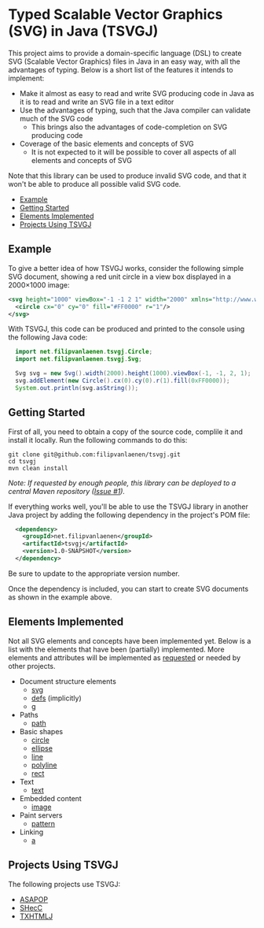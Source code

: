 # Typed Scalable Vector Graphics (SVG) in Java (TSVGJ)

This project aims to provide a domain-specific language (DSL) to create SVG (Scalable Vector Graphics) files in Java in
an easy way, with all the advantages of typing. Below is a short list of the features it intends to implement:

* Make it almost as easy to read and write SVG producing code in Java as it is to read and write an SVG file in a text
  editor
* Use the advantages of typing, such that the Java compiler can validate much of the SVG code
  * This brings also the advantages of code-completion on SVG producing code
* Coverage of the basic elements and concepts of SVG
  * It is not expected to it will be possible to cover all aspects of all elements and concepts of SVG

Note that this library can be used to produce invalid SVG code, and that it won't be able to produce all possible
valid SVG code.

* [Example](#example)
* [Getting Started](#getting-started)
* [Elements Implemented](#elements-implemented)
* [Projects Using TSVGJ](#projects-using-tsvgj)

## Example

To give a better idea of how TSVGJ works, consider the following simple SVG document, showing a red unit circle in a
view box displayed in a 2000×1000 image:

```svg
<svg height="1000" viewBox="-1 -1 2 1" width="2000" xmlns="http://www.w3.org/2000/svg">
  <circle cx="0" cy="0" fill="#FF0000" r="1"/>
</svg>
```

With TSVGJ, this code can be produced and printed to the console using the following Java code:

```java
  import net.filipvanlaenen.tsvgj.Circle;
  import net.filipvanlaenen.tsvgj.Svg;

  Svg svg = new Svg().width(2000).height(1000).viewBox(-1, -1, 2, 1);
  svg.addElement(new Circle().cx(0).cy(0).r(1).fill(0xFF0000));
  System.out.println(svg.asString());
```

## Getting Started

First of all, you need to obtain a copy of the source code, complile it and install it locally. Run the following
commands to do this:

```
git clone git@github.com:filipvanlaenen/tsvgj.git
cd tsvgj
mvn clean install
```

*Note: If requested by enough people, this library can be deployed to a central Maven repository
([Issue #1](https://github.com/filipvanlaenen/tsvgj/issues/1)).*

If everything works well, you'll be able to use the TSVGJ library in another Java project by adding the following
dependency in the project's POM file:

```xml
  <dependency>
    <groupId>net.filipvanlaenen</groupId>
    <artifactId>tsvgj</artifactId>
    <version>1.0-SNAPSHOT</version>
  </dependency>
```

Be sure to update to the appropriate version number.

Once the dependency is included, you can start to create SVG documents as shown in the example above.

## Elements Implemented

Not all SVG elements and concepts have been implemented yet. Below is a list with the elements that have been
(partially) implemented. More elements and attributes will be implemented as
[requested](https://github.com/filipvanlaenen/tsvgj/issues) or needed by other projects.

* Document structure elements
  * [svg](https://www.w3.org/TR/SVG/struct.html#SVGElement)
  * [defs](https://www.w3.org/TR/SVG/struct.html#DefsElement) (implicitly)
  * [g](https://www.w3.org/TR/SVG/struct.html#GElement)
* Paths
  * [path](https://www.w3.org/TR/SVG/paths.html#PathElement)
* Basic shapes
  * [circle](https://www.w3.org/TR/SVG/shapes.html#CircleElement)
  * [ellipse](https://www.w3.org/TR/SVG/shapes.html#EllipseElement)
  * [line](https://www.w3.org/TR/SVG/shapes.html#LineElement)
  * [polyline](https://www.w3.org/TR/SVG/shapes.html#PolylineElement)
  * [rect](https://www.w3.org/TR/SVG/shapes.html#RectElement)
* Text
  * [text](https://www.w3.org/TR/SVG/text.html#TextElement)
* Embedded content
  * [image](https://www.w3.org/TR/SVG/embedded.html#ImageElement)
* Paint servers
  * [pattern](https://www.w3.org/TR/SVG/pservers.html#Patterns)
* Linking
  * [a](https://www.w3.org/TR/SVG/linking.html#AElement)

## Projects Using TSVGJ

The following projects use TSVGJ:
* [ASAPOP](https://github.com/filipvanlaenen/asapop)
* [SHecC](https://github.com/filipvanlaenen/shecc)
* [TXHTMLJ](https://github.com/filipvanlaenen/txhtmlj)
